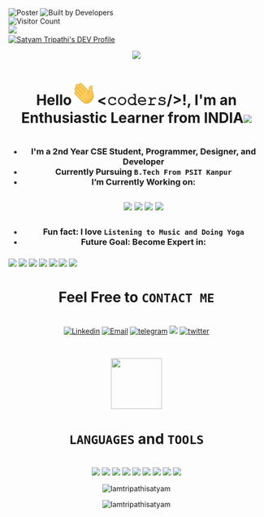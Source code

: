 ![Poster](https://github.com/Iamtripathisatyam/iamtripathisatyam/blob/master/Content/Skills.png)
![Built by Developers](https://forthebadge.com/images/badges/built-by-developers.svg)  <br/>
![Visitor Count](https://profile-counter.glitch.me/{Iamtripathisatyam}/count.svg) <br/>
![](https://komarev.com/ghpvc/?username=Iamtripathisatyam)<br/>
<a href="https://dev.to/iamtripathisatyam">
    <img src="https://d2fltix0v2e0sb.cloudfront.net/dev-badge.svg" alt="Satyam Tripathi's DEV Profile" width="50">
</a>

<p align="center">
<img src="https://github.com/Iamtripathisatyam/iamtripathisatyam/blob/master/Content/Programmer.gif" width="200px">
</p>
      
### <h1 align="center">Hello<img src="https://raw.githubusercontent.com/ABSphreak/ABSphreak/master/gifs/Hi.gif" width="50px"><𝚌𝚘𝚍𝚎𝚛𝚜/>!,  I'm an Enthusiastic Learner from INDIA<img src="https://github.com/Iamtripathisatyam/iamtripathisatyam/blob/master/Content/flag.gif" width="40px"><h1/>
    
<h3 align="center">
    
- I'm a 2nd Year CSE Student, Programmer, Designer, and Developer
- Currently Pursuing **`B.Tech From PSIT Kanpur`**
- I’m Currently Working on: <h3 align="center"><img src="https://img.shields.io/badge/PYTHON-PROGRAMMING-yellow.svg?label=PYTHON&style=social&logo=python&logoColor=blue"> <img src="https://img.shields.io/badge/CANVA-DESIGNING-green.svg?label=CANVA&style=social&logo=canva&logoColor=informational"> <img src="https://img.shields.io/badge/MICROSOFT-WORD-blue.svg?label=MICROSOFT&style=social&logo=microsoft-word&logoColor=blue"> <img src="https://img.shields.io/badge/DATA-STRUCTURES-9cf.svg?label=DATA&style=social&logo=GraphQL&logoColor=red"><h3/>
- Fun fact: I love **`Listening to Music and Doing Yoga`**
- Future Goal: **Become Expert in:** 
### ![](https://img.shields.io/badge/PYTHON-yellow.svg?&style=social&logo=python&logoColor=yellow) ![](https://img.shields.io/badge/DJANGO-yellow.svg?&style=social&logo=Django&logoColor=orange) ![](https://img.shields.io/badge/FLASK-blue.svg?&style=social&logo=Flask&logoColor=red) ![](https://img.shields.io/badge/DS&ALGO-9cf.svg?&style=social&logo=Treehouse&logoColor=success) ![](https://img.shields.io/badge/APP_DESIGNING-9cf.svg?&style=social&logo=Android&logoColor=critical) ![](https://img.shields.io/badge/DART-9cf.svg?&style=social&logo=Dart&logoColor=black) ![](https://img.shields.io/badge/FLUTTER-9cf.svg?&style=social&logo=Flutter&logoColor=blue)<br/>
<h3/>

 ### <h1 align="center">Feel Free to **`CONTACT ME`** <h1/>
 <body>
    <div class="img1">
<p align='center'>
<a href="https://www.linkedin.com/in/Satyam-Tripathi-536b561b1" target="_blank"><img src="https://icons.iconarchive.com/icons/alecive/flatwoken/64/Apps-Linkedin-icon.png" width="59" alt="Linkedin"></a>         <a href="mailto:thingstesting2020@gmail.com" target="_blank"><img src="https://icons.iconarchive.com/icons/wwalczyszyn/android-style-honeycomb/64/GMail-icon.png" alt="Email"></a>     <a href="https://t.me/Iamtripathisatyam" target="_blank"><img src="https://icons.iconarchive.com/icons/alecive/flatwoken/64/Apps-Telegram-icon.png" alt="telegram" width=60></a>     <a href="https://www.instagram.com/geeky_satyam" target="_blank"><img src="https://www.flaticon.com/svg/static/icons/svg/1409/1409946.svg" width="58"></a>     <a href="https://twitter.com/SatyamT26850002" target="_blank"><img src="https://icons.iconarchive.com/icons/alecive/flatwoken/64/Apps-Twitter-icon.png" alt="twitter" width=60></a>
<p/>
</div>
</body>
   
 <br/>
 
<p align="center">
<img src="https://github.com/Iamtripathisatyam/iamtripathisatyam/blob/master/Content/Bar.gif" width="100px" height="100px">
</p>
 
 
### <h1 align="center">**`LANGUAGES`** and **`TOOLS`**<h1/>
    
<p align="center">
<img src="https://icons.iconarchive.com/icons/cornmanthe3rd/plex/72/Other-python-icon.png">
<img src="https://icons.iconarchive.com/icons/mattahan/umicons/64/Letter-C-icon.png">
<img src="https://icons.iconarchive.com/icons/graphics-vibe/developer/64/html-5-icon.png">
<img src="https://icons.iconarchive.com/icons/graphicloads/colorful-long-shadow/64/Networking-icon.png">
<img src="https://icons.iconarchive.com/icons/hopstarter/sleek-xp-software/64/Dev-icon.png">
<img src="https://icons.iconarchive.com/icons/rud3boy/mac-apps/64/ps-icon.png">
<img src="https://icons.iconarchive.com/icons/double-j-design/ravenna-3d/64/Window-Command-Line-icon.png">
<img src="https://icons.iconarchive.com/icons/papirus-team/papirus-apps/64/visual-studio-code-icon.png">
<img src="https://icons.iconarchive.com/icons/yootheme/social-bookmark/64/social-windows-button-icon.png">
</p>

<p align="center">
<img src="https://github-readme-stats.vercel.app/api?username=Iamtripathisatyam&show_icons=true&theme=dracula" alt="Iamtripathisatyam" />
</p>

<p align="center">
<img src="https://github-readme-stats.vercel.app/api/top-langs/?username=Iamtripathisatyam&theme=dracula&layout=compact" alt="Iamtripathisatyam" />
</p>
